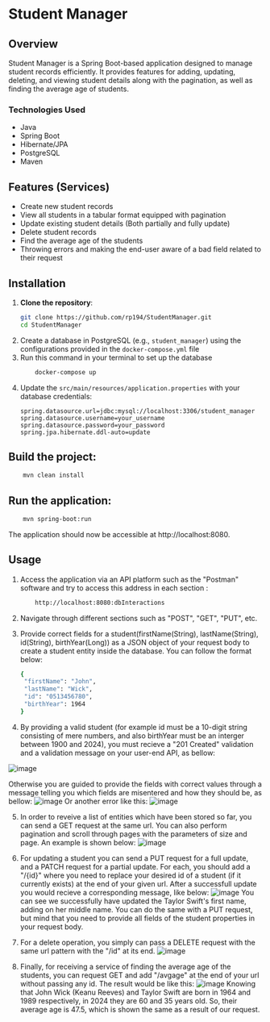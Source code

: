 # Student Manager

## Overview

Student Manager is a Spring Boot-based application designed to manage student records efficiently. It provides features for adding, updating, deleting, and viewing student details along with the pagination, as well as finding the average age of students.

### Technologies Used
- Java
- Spring Boot
- Hibernate/JPA
- PostgreSQL
- Maven

## Features (Services)

- Create new student records
- View all students in a tabular format equipped with pagination
- Update existing student details (Both partially and fully update)
- Delete student records
- Find the average age of the students
- Throwing errors and making the end-user aware of a bad field related to their request

## Installation

1. **Clone the repository**:
   ```bash
   git clone https://github.com/rp194/StudentManager.git
   cd StudentManager
   ```
2. Create a database in PostgreSQL (e.g., `student_manager`) using the configurations provided in the `docker-compose.yml` file
3. Run this command in your terminal to set up the database
   ```bash
       docker-compose up
5. Update the `src/main/resources/application.properties` with your database credentials:
   ```properties
   spring.datasource.url=jdbc:mysql://localhost:3306/student_manager
   spring.datasource.username=your_username
   spring.datasource.password=your_password
   spring.jpa.hibernate.ddl-auto=update
   ```
## Build the project:
```bash
    mvn clean install
```
## Run the application:
```bash
    mvn spring-boot:run
```
The application should now be accessible at http://localhost:8080.
## Usage
1. Access the application via an API platform such as the "Postman" software and try to access this address in each section :
   ```bash
       http://localhost:8080:dbInteractions
   ```
2. Navigate through different sections such as "POST", "GET", "PUT", etc.
3. Provide correct fields for a student(firstName(String), lastName(String), id(String), birthYear(Long)) as a JSON object of your request body to create a student entity inside the database. You can follow the format below:
   ```bash
   {
    "firstName": "John",
    "lastName": "Wick",
    "id": "0513456780",
    "birthYear": 1964
   }
    ```

4. By providing a valid student (for example id must be a 10-digit string consisting of mere numbers, and also birthYear must be an interger between 1900 and 2024), you must recieve a "201 Created" validation and a validation message on your user-end API, as bellow:

![image](https://github.com/user-attachments/assets/a445e1fa-c22c-44e4-8722-857be5867c16)

Otherwise you are guided to provide the fields with correct values through a message telling you which fields are misentered and how they should be, as bellow:
![image](https://github.com/user-attachments/assets/6648ce65-2873-4f9d-8c9e-d08543b80dac)
Or another error like this:
![image](https://github.com/user-attachments/assets/37a6dbee-e46a-4b7f-a229-38c7483adf6e)


5. In order to reveive a list of entities which have been stored so far, you can send a GET request at the same url. You can also perform pagination and scroll through pages with the parameters of size and page. An example is shown below:
![image](https://github.com/user-attachments/assets/540cb4ea-9a57-4ee2-9037-f1a6d5098295)
 
6. For updating a student you can send a PUT request for a full update, and a PATCH request for a partial update. For each, you should add a "/{id}" where you need to replace your desired id of a student (if it currently exists) at the end of your given url. After a successfull update you would recieve a corresponding message, like below:
    ![image](https://github.com/user-attachments/assets/0faba105-0804-480d-88c6-f577ad0f1fa7)
   You can see we successfully have updated the Taylor Swift's first name, adding on her middle name.
   You can do the same with a PUT request, but mind that you need to provide all fields of the student properties in your request body.
7.  For a delete operation, you simply can pass a DELETE request with the same url pattern with the "/id" at its end.
    ![image](https://github.com/user-attachments/assets/f2f880a9-8646-4e1b-ae2e-886fc74f1dfe)
8. Finally, for receiving a service of finding the average age of the students, you can request GET and add "/avgage" at the end of your url without passing any id. The result would be like this:
    ![image](https://github.com/user-attachments/assets/e23fc7b3-80a5-408c-a5c0-12c8213d2852)
    Knowing that John Wick (Keanu Reeves) and Taylor Swift are born in 1964 and 1989 respectively, in 2024 they are 60 and 35 years old. So, their average age is 47.5, which is shown the same as a result of our request.
